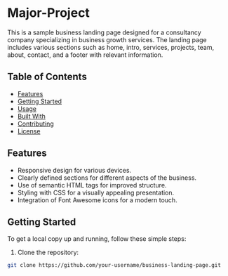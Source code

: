 # Major-Project

This is a sample business landing page designed for a consultancy company specializing in business growth services. The landing page includes various sections such as home, intro, services, projects, team, about, contact, and a footer with relevant information.

## Table of Contents

- [Features](#features)
- [Getting Started](#getting-started)
- [Usage](#usage)
- [Built With](#built-with)
- [Contributing](#contributing)
- [License](#license)

## Features

- Responsive design for various devices.
- Clearly defined sections for different aspects of the business.
- Use of semantic HTML tags for improved structure.
- Styling with CSS for a visually appealing presentation.
- Integration of Font Awesome icons for a modern touch.

## Getting Started

To get a local copy up and running, follow these simple steps:

1. Clone the repository:

```bash
git clone https://github.com/your-username/business-landing-page.git

